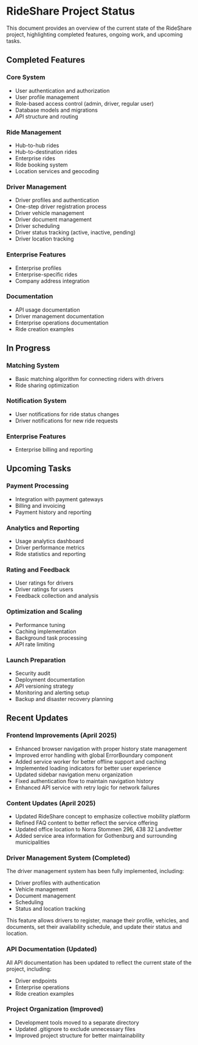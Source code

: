 # RideShare Project Status

This document provides an overview of the current state of the RideShare project, highlighting completed features, ongoing work, and upcoming tasks.

## Completed Features

### Core System

- User authentication and authorization
- User profile management
- Role-based access control (admin, driver, regular user)
- Database models and migrations
- API structure and routing

### Ride Management

- Hub-to-hub rides
- Hub-to-destination rides
- Enterprise rides
- Ride booking system
- Location services and geocoding

### Driver Management

- Driver profiles and authentication
- One-step driver registration process
- Driver vehicle management
- Driver document management
- Driver scheduling
- Driver status tracking (active, inactive, pending)
- Driver location tracking

### Enterprise Features

- Enterprise profiles
- Enterprise-specific rides
- Company address integration

### Documentation

- API usage documentation
- Driver management documentation
- Enterprise operations documentation
- Ride creation examples

## In Progress

### Matching System

- Basic matching algorithm for connecting riders with drivers
- Ride sharing optimization

### Notification System

- User notifications for ride status changes
- Driver notifications for new ride requests

### Enterprise Features

- Enterprise billing and reporting

## Upcoming Tasks

### Payment Processing

- Integration with payment gateways
- Billing and invoicing
- Payment history and reporting

### Analytics and Reporting

- Usage analytics dashboard
- Driver performance metrics
- Ride statistics and reporting

### Rating and Feedback

- User ratings for drivers
- Driver ratings for users
- Feedback collection and analysis

### Optimization and Scaling

- Performance tuning
- Caching implementation
- Background task processing
- API rate limiting

### Launch Preparation

- Security audit
- Deployment documentation
- API versioning strategy
- Monitoring and alerting setup
- Backup and disaster recovery planning

## Recent Updates

### Frontend Improvements (April 2025)

- Enhanced browser navigation with proper history state management
- Improved error handling with global ErrorBoundary component
- Added service worker for better offline support and caching
- Implemented loading indicators for better user experience
- Updated sidebar navigation menu organization
- Fixed authentication flow to maintain navigation history
- Enhanced API service with retry logic for network failures

### Content Updates (April 2025)

- Updated RideShare concept to emphasize collective mobility platform
- Refined FAQ content to better reflect the service offering
- Updated office location to Norra Stommen 296, 438 32 Landvetter
- Added service area information for Gothenburg and surrounding municipalities

### Driver Management System (Completed)

The driver management system has been fully implemented, including:

- Driver profiles with authentication
- Vehicle management
- Document management
- Scheduling
- Status and location tracking

This feature allows drivers to register, manage their profile, vehicles, and documents, set their availability schedule, and update their status and location.

### API Documentation (Updated)

All API documentation has been updated to reflect the current state of the project, including:

- Driver endpoints
- Enterprise operations
- Ride creation examples

### Project Organization (Improved)

- Development tools moved to a separate directory
- Updated .gitignore to exclude unnecessary files
- Improved project structure for better maintainability
